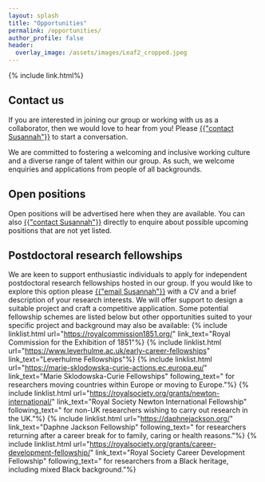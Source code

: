 ```yaml
---
layout: splash
title: "Opportunities"
permalink: /opportunities/
author_profile: false
header:
  overlay_image: /assets/images/Leaf2_cropped.jpeg
---
```

{% include link.html%}

## Contact us
If you are interested in joining our group or working with us as a collaborator, then we would love to hear from you!  Please <a href="https://www.durham.ac.uk/staff/susannah-l-bourne-worster/" class="textlink">{{"contact Susannah"}}</a> to start a conversation.

We are committed to fostering a welcoming and inclusive working culture and a diverse range of talent within our group. As such, we welcome enquiries and applications from people of all backgrounds.

## Open positions 
Open positions will be advertised here when they are available.  You can also <a href="https://www.durham.ac.uk/staff/susannah-l-bourne-worster/" class="textlink">{{"contact Susannah"}}</a> directly to enquire about possible upcoming positions that are not yet listed.

## Postdoctoral research fellowships
We are keen to support enthusiastic individuals to apply for independent postdoctoral research fellowships hosted in our group.  If you would like to explore this option please <a href="https://www.durham.ac.uk/staff/susannah-l-bourne-worster/" class="textlink">{{"email Susannah"}}</a>
 with a CV and a brief description of your research interests.  We will offer support to design a suitable project and craft a competitive application. Some potential fellowship schemes are listed below but other opportunities suited to your specific project and background may also be available:
{% include linklist.html url="https://royalcommission1851.org/" link_text="Royal Commission for the Exhibition of 1851"%}
{% include linklist.html url="https://www.leverhulme.ac.uk/early-career-fellowships" link_text="Leverhulme Fellowships"%}
{% include linklist.html url="https://marie-sklodowska-curie-actions.ec.europa.eu/" link_text="Marie Sklodowska-Curie Fellowships" following_text=" for researchers moving countries within Europe or moving to Europe."%}
{% include linklist.html url="https://royalsociety.org/grants/newton-international/" link_text="Royal Society Newton International Fellowship" following_text=" for non-UK researchers wishing to carry out research in the UK."%}
{% include linklist.html url="https://daphnejackson.org/" link_text="Daphne Jackson Fellowship" following_text="  for researchers returning after a career break for to family, caring or health reasons."%}
{% include linklist.html url="https://royalsociety.org/grants/career-development-fellowship/" link_text="Royal Society Career Development Fellowship" following_text=" for researchers from a Black heritage, including mixed Black background."%}
